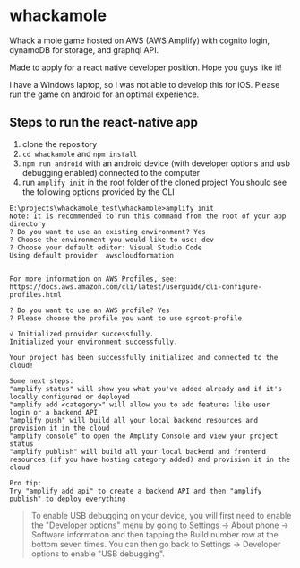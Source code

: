 # whackamole
Whack a mole game hosted on AWS (AWS Amplify) with cognito login, dynamoDB for storage, and graphql API.

Made to apply for a react native developer position. Hope you guys like it!

I have a Windows laptop, so I was not able to develop this for iOS. Please run the game on android for an optimal experience.

## Steps to run the react-native app

1) clone the repository
2) `cd whackamole` and `npm install`
3) `npm run android` with an android device (with developer options and usb debugging enabled) connected to the computer
4) run `amplify init` in the root folder of the cloned project You should see the following options provided by the CLI
```
E:\projects\whackamole_test\whackamole>amplify init
Note: It is recommended to run this command from the root of your app directory
? Do you want to use an existing environment? Yes
? Choose the environment you would like to use: dev
? Choose your default editor: Visual Studio Code
Using default provider  awscloudformation


For more information on AWS Profiles, see:
https://docs.aws.amazon.com/cli/latest/userguide/cli-configure-profiles.html

? Do you want to use an AWS profile? Yes
? Please choose the profile you want to use sgroot-profile

√ Initialized provider successfully.
Initialized your environment successfully.

Your project has been successfully initialized and connected to the cloud!

Some next steps:
"amplify status" will show you what you've added already and if it's locally configured or deployed
"amplify add <category>" will allow you to add features like user login or a backend API
"amplify push" will build all your local backend resources and provision it in the cloud
"amplify console" to open the Amplify Console and view your project status
"amplify publish" will build all your local backend and frontend resources (if you have hosting category added) and provision it in the cloud

Pro tip:
Try "amplify add api" to create a backend API and then "amplify publish" to deploy everything
```
  
  >To enable USB debugging on your device, you will first need to enable the "Developer options" menu by going to Settings → About phone → Software information and then tapping the Build number row at the bottom seven times. You can then go back to Settings → Developer options to enable "USB debugging".
